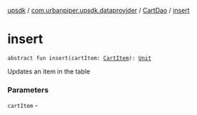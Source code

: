 [upsdk](../../index.md) / [com.urbanpiper.upsdk.dataprovider](../index.md) / [CartDao](index.md) / [insert](./insert.md)

# insert

`abstract fun insert(cartItem: `[`CartItem`](../../com.urbanpiper.upsdk.model.networkresponse/-cart-item/index.md)`): `[`Unit`](https://kotlinlang.org/api/latest/jvm/stdlib/kotlin/-unit/index.html)

Updates an item in the table

### Parameters

`cartItem` - 